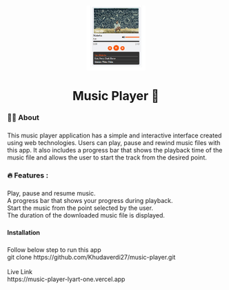 <div align="center">
  <img height="150" src="https://github.com/Khudaverdi27/music-player/blob/main/image/preview.png?raw=true"  />
</div>

###

<h1 align="center">Music Player 👋</h1>

###

<h3 align="left">👩‍💻  About</h3>

###

<p align="left">This music player application has a simple and interactive interface created using web technologies. Users can play, pause and rewind music files with this app. It also includes a progress bar that shows the playback time of the music file and allows the user to start the track from the desired point.</p>

###

<h3 align="left">🔥   Features :</h3>

###

<p align="left">Play, pause and resume music.<br>A progress bar that shows your progress during playback.<br>Start the music from the point selected by the user.<br>The duration of the downloaded music file is displayed.</p>

###

<h4 align="left">Installation</h4>

###

<p align="left">Follow below step to run this app<br>git clone https://github.com/Khudaverdi27/music-player.git<br><br>Live Link<br>https://music-player-lyart-one.vercel.app</p>

###